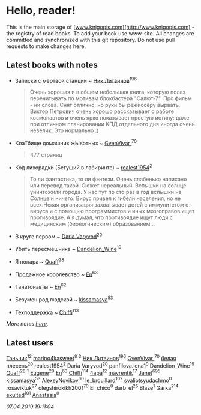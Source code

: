 # Hello, reader!
This is the main storage of [www.knigopis.com](http://www.knigopis.com) - the registry of read books.
To add your book use www-site. All changes are committed and synchronized with this git repository.
Do not use pull requests to make changes here.


## Latest books with notes
* Записки с мёртвой станции ~ [Ник Литвинов](users/241/241974816-vkontakte)<sup>196</sup>
    > Очень хорошая и в общем небольшая книга, которую полез перечитывать по мотивам блокбастера "Салют-7". Про фильм - ни слова. Снят отлично, но руки бы режиссёру вырвать. Виктор Петрович очень хорошо рассказывает о работе космонавтов и очень ярко показывает простую истину: даже при отличном планировании КПД отдельного дня иногда очень невелик. Это нормально :)

* КлаТбище домашних жЫвотных ~ [GvenVivar ](users/158/158266434925901-facebook)<sup>70</sup>
    > 477 страниц

* Код лихорадки (Бегущий в лабиринте) ~ [realest1954](users/439/439398-vkontakte)<sup>2</sup>
    > То ли фантастика, то ли фэнтези. Очень слабенько написано или перевод такой. Сюжет нереальный. Вспышки на солнце уничтожили города. У нас тут по сто раз в год вспышки на Солнце и ничего. Вирус привел к гибели населения, но не всех.Некая организация захватывает детей с иммунитетом от вируса и с помощью программистов и иных мозгоправов ищет противоядие. А я думал, что противоядие ищут люди с медицинским (биологическим) образованием...

* В круге первом ~ [Daria Varyvod](users/829/829893410524253-facebook)<sup>20</sup>

* Убить пересмешника ~ [Dandelion_Wine](users/586/58602788-vkontakte)<sup>19</sup>

* Я попара ~ [Quaff](users/122/12267158-vkontakte)<sup>28</sup>

* Продажное королевство ~ [En](users/333/333646551-vkontakte)<sup>63</sup>

* Танатонавты ~ [En](users/333/333646551-vkontakte)<sup>62</sup>

* Безумен род людской ~ [kissamasya](users/684/68439978-vkontakte)<sup>53</sup>

* Техподдержка ~ [Chiffi](users/105/105831994080785626680-google)<sup>113</sup>


_More notes [here](latest_books_with_notes.md)._


## Latest users
[Таньчик](users/209/2096581563762610-facebook)<sup>12</sup> 
[marino4kasweet](users/992/99235108-yandex)<sup>8</sup> 
[](users/114/114658477696541181930-google)<sup>3</sup> 
[Ник Литвинов](users/241/241974816-vkontakte)<sup>196</sup> 
[GvenVivar ](users/158/158266434925901-facebook)<sup>70</sup> 
[белая плесень](users/104/104448632954411726505-google)<sup>20</sup> 
[realest1954](users/439/439398-vkontakte)<sup>2</sup> 
[Daria Varyvod](users/829/829893410524253-facebook)<sup>20</sup> 
[panfilova.lena1](users/428/428829792-yandex)<sup>0</sup> 
[Dandelion_Wine](users/586/58602788-vkontakte)<sup>19</sup> 
[Quaff](users/122/12267158-vkontakte)<sup>28</sup> 
[](users/135/135346607-vkontakte)<sup>1</sup> 
[Eugene](users/695/695244810674916-facebook)<sup>20</sup> 
[En](users/333/333646551-vkontakte)<sup>63</sup> 
[Chiffi](users/105/105831994080785626680-google)<sup>114</sup> 
[4apa](users/117/117392596378069249667-google)<sup>12</sup> 
[mavrentik](users/200/200666735-vkontakte)<sup>17</sup> 
[Janet](users/108/108113656204404967440-google)<sup>695</sup> 
[kissamasya](users/684/68439978-vkontakte)<sup>53</sup> 
[AlexeyNovikov](users/170/170278332-vkontakte)<sup>60</sup> 
[le_brouillard](users/133/13330781-vkontakte)<sup>102</sup> 
[svaliotsyudachmo](users/313/313258874-vkontakte)<sup>0</sup> 
[rosaviktuk](users/313/31359243-vkontakte)<sup>27</sup> 
[olegshirokikh2001](users/445/445474364-vkontakte)<sup>70</sup> 
[El_chico](users/103/103517499148226684110-google)<sup>0</sup> 
[darb_el](users/184/184135339-vkontakte)<sup>25</sup> 
[Blaze](users/405/405143526966995-facebook)<sup>1</sup> 
[Garka](users/115/115753719718250012620-google)<sup>214</sup> 
[exulted](users/100/100599204551896265722-google)<sup>101</sup> 
[Anastasia](users/197/197404441-vkontakte)<sup>0</sup> 


_07.04.2019 19:11:04_
